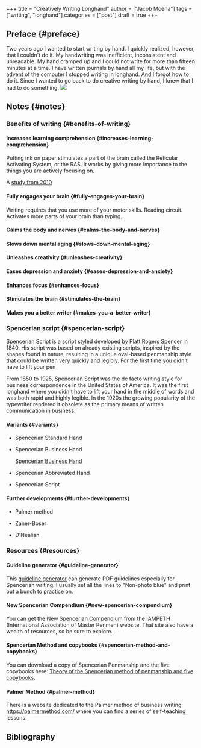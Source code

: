+++
title = "Creatively Writing Longhand"
author = ["Jacob Moena"]
tags = ["writing", "longhand"]
categories = ["post"]
draft = true
+++

## Preface {#preface}

Two years ago I wanted to start writing by hand. I quickly realized, however, that I couldn't do it. My handwriting was inefficient, inconsistent and unreadable. My hand cramped up and I could not write for more than fifteen minutes at a time.
  I have written journals by hand all my life, but with the advent of the computer I stopped writing in longhand. And I forgot how to do it. Since I wanted to go back to do creative writing by hand, I knew that I had to do something.
![](longhand/Palmer_Method_alphabet.jpg)


## Notes {#notes}


### Benefits of writing {#benefits-of-writing}


#### Increases learning comprehension {#increases-learning-comprehension}

Putting ink on paper stimulates a part of the brain called the Reticular Activating System, or the RAS. It works by giving more importance to the things you are actively focusing on.

A [study from 2010](https://www.wsj.com/articles/SB10001424052748704631504575531932754922518)


#### Fully engages your brain {#fully-engages-your-brain}

Writing requires that you use more of your motor skills. Reading circuit. Activates more parts of your brain than typing.


#### Calms the body and nerves {#calms-the-body-and-nerves}


#### Slows down mental aging {#slows-down-mental-aging}


#### Unleashes creativity {#unleashes-creativity}


#### Eases depression and anxiety {#eases-depression-and-anxiety}


#### Enhances focus {#enhances-focus}


#### Stimulates the brain {#stimulates-the-brain}


#### Makes you a better writer {#makes-you-a-better-writer}


### Spencerian script {#spencerian-script}

Spencerian Script is a script styled developed by Platt Rogers Spencer in 1840. His script was based on already existing scripts, inspired by the shapes found in nature, resulting in a unique oval-based penmanship style that could be written very quickly and legibly. For the first time you didn't have to lift your pen

From 1850 to 1925, Spencerian Script was the de facto writing style for business correspondence in the United States of America. It was the first longhand where you didn't have to lift your hand in the middle of words and was both rapid and highly legible. In the 1920s the growing popularity of the typewriter rendered it obsolete as the primary means of written communication in business.


#### Variants {#variants}

<!--list-separator-->

-  Spencerian Standard Hand

<!--list-separator-->

-  Spencerian Business Hand

    [Spencerian Business Hand](longhand/SpencerianBusinessWriting.jpg)

<!--list-separator-->

-  Spencerian Abbreviated Hand

<!--list-separator-->

-  Spencerian Script


#### Further developments {#further-developments}

<!--list-separator-->

-  Palmer method

<!--list-separator-->

-  Zaner-Boser

<!--list-separator-->

-  D'Nealian


### Resources {#resources}


#### Guideline generator {#guideline-generator}

This [guideline generator](https://shipbrook.net/guidelines/) can generate PDF guidelines especially for Spencerian writing. I usually set all the lines to "Non-photo blue" and print out a bunch to practice on.


#### New Spencerian Compendium {#new-spencerian-compendium}

You can get the [New Spencerian Compendium](https://www.iampeth.com/pdf/new-spencerian-compendium/) from the IAMPETH (International Association of Master Penmen) website. That site also have a wealth of resources, so be sure to explore.


#### Spencerian Method and copybooks {#spencerian-method-and-copybooks}

You can download a copy of Spencerian Penmanship and the five copybooks here: [Theory of the Spencerian method of penmanship and five copybooks](https://www.docdroid.net/oxwk/theory-of-the-spencerian-method-of-papractical-penmanship-and-five-copybooks.pdf).


#### Palmer Method {#palmer-method}

There is a website dedicated to the Palmer method of business writing: <https://palmermethod.com/> where you can find a series of self-teaching lessons.

## Bibliography

<style>.csl-entry{text-indent: -1.5em; margin-left: 1.5em;}</style><div class="csl-bib-body">
</div>
